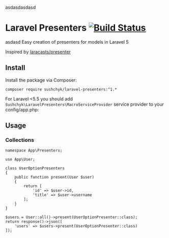 asdasdasdasd

# Laravel Presenters  [![Build Status](https://travis-ci.org/sushchyktest/laravel-presenters-test.svg?branch=master)](https://travis-ci.org/sushchyktest/laravel-presenters-test)
asdasd
Easy creation of presenters for models in Laravel 5

Inspired by [laracasts/presenter](https://github.com/laracasts/Presenter)

## Install 

Install the package via Composer:

```
composer require sushchyk/laravel-presenters:^1.*
```

For Laravel <5.5 you should add  `Sushchyk\LaravelPresenters\MacroServiceProvider` service provider to your config/app.php:

## Usage

### Collections
```
namespace App\Presenters;

use App\User;

class UserOptionPresenters 
{
    public function present(User $user) 
    {
        return [
            'id' => $user->id,
            'title' => $user->username
        ];
    }
}
```
```
$users = User::all()->present(UserOptionPresenter::class);
return response()->json([
    'users' => $users->present(UserOptionPresenter::class)
]);
```
